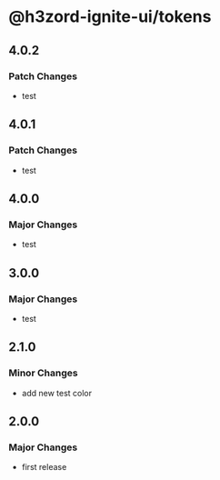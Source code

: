 # @h3zord-ignite-ui/tokens

## 4.0.2

### Patch Changes

- test

## 4.0.1

### Patch Changes

- test

## 4.0.0

### Major Changes

- test

## 3.0.0

### Major Changes

- test

## 2.1.0

### Minor Changes

- add new test color

## 2.0.0

### Major Changes

- first release

